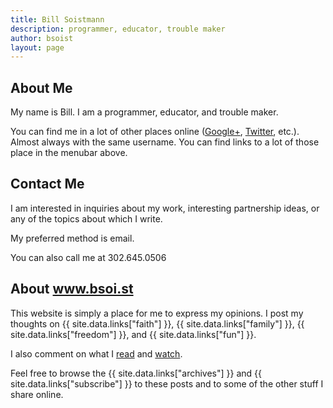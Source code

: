 ```yaml
---
title: Bill Soistmann
description: programmer, educator, trouble maker
author: bsoist
layout: page
---
```

## About Me
My name is Bill. I am a programmer, educator, and trouble maker.

You can find me in a lot of other places online (<a href="https://plus.google.com/105464499358582882628" rel="me">Google+</a>, <a href="http://twitter.com/bsoist" rel="me">Twitter</a>, etc.). Almost always with the same username. You can find links to a lot of those place in the menubar above.

## Contact Me
I am interested in inquiries about my work, interesting partnership ideas, or any of the topics about which I write.

My preferred method is email.

You can also call me at 302.645.0506

## About www.bsoi.st

This website is simply a place for me to express my opinions. I post my thoughts on {{ site.data.links["faith"] }}, {{ site.data.links["family"] }}, {{ site.data.links["freedom"] }}, and {{ site.data.links["fun"] }}.

I also comment on what I [read](/category/books/) and [watch](/category/movies/).

Feel free to browse the {{ site.data.links["archives"] }} and {{ site.data.links["subscribe"] }} to these posts and to some of the other stuff I share online.
